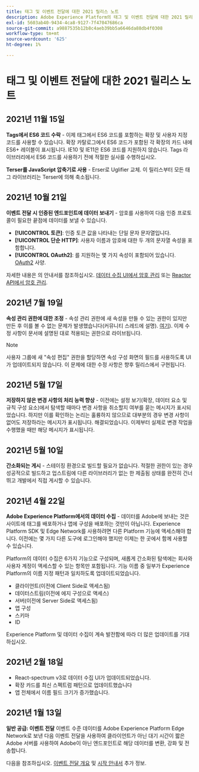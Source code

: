 ```yaml
---
title: 태그 및 이벤트 전달에 대한 2021 릴리스 노트
description: Adobe Experience Platform의 태그 및 이벤트 전달에 대한 2021 릴리스 정보입니다.
exl-id: 5603ab40-9434-4ca8-9127-7f47047686ca
source-git-commit: a9887535b12b8c4aeb39bb5a6646da88db4f0308
workflow-type: tm+mt
source-wordcount: '625'
ht-degree: 1%

---
```


# 태그 및 이벤트 전달에 대한 2021 릴리스 노트

## 2021년 11월 15일

**Tags에서 ES6 코드 수락** - 이제 태그에서 ES6 코드를 포함하는 확장 및 사용자 지정 코드를 사용할 수 있습니다. 확장 카탈로그에서 ES6 코드가 포함된 각 확장의 카드 내에 ES6+ 레이블이 표시됩니다. IE10 및 IE11은 ES6 코드를 지원하지 않습니다. Tags 라이브러리에서 ES6 코드를 사용하기 전에 적절한 실사를 수행하십시오.

**Terser를 JavaScript 압축기로 사용** - Erser로 Uglifier 교체. 이 릴리스부터 모든 태그 라이브러리는 Terser에 의해 축소됩니다.

## 2021년 10월 21일

**이벤트 전달 시 인증된 엔드포인트에 데이터 보내기** - 암호를 사용하여 다음 인증 프로토콜이 필요한 끝점에 데이터를 보낼 수 있습니다.

* **[!UICONTROL 토큰]**: 인증 토큰 값을 나타내는 단일 문자 문자열입니다.
* **[!UICONTROL 단순 HTTP]**: 사용자 이름과 암호에 대한 두 개의 문자열 속성을 포함합니다.
* **[!UICONTROL OAuth2]**: 를 지원하는 몇 가지 속성이 포함되어 있습니다. [OAuth2](https://datatracker.ietf.org/doc/html/rfc6749) 사양.

자세한 내용은 의 안내서를 참조하십시오. [데이터 수집 UI에서 암호 관리](../ui/event-forwarding/secrets.md) 또는 [Reactor API에서 암호 관리](../api/guides/secrets.md).

## 2021년 7월 19일

**속성 관리 권한에 대한 조정** - 속성 관리 권한에 새 속성을 만들 수 있는 권한이 있지만 만든 후 이를 볼 수 없는 문제가 발생했습니다(커뮤니티 스레드에 설명). [여기](https://experienceleaguecommunities.adobe.com/t5/adobe-experience-platform-launch/technical-advisory-adjustments-to-the-manage-properties/ba-p/399176)). 이제 수정 사항이 문서에 설명된 대로 적용되는 권한으로 라이브됩니다.

>[!NOTE]
>
>사용자 그룹에 새 &quot;속성 편집&quot; 권한을 할당하면 속성 구성 화면의 필드를 사용하도록 UI가 업데이트되지 않습니다. 이 문제에 대한 수정 사항은 향후 릴리스에서 구현됩니다.

## 2021년 5월 17일

**저장하지 않은 변경 사항의 처리 능력 향상** - 이전에는 설정 보기(확장, 데이터 요소 및 규칙 구성 요소)에서 탐색할 때마다 변경 사항을 취소할지 여부를 묻는 메시지가 표시되었습니다. 하지만 이를 확인하는 논리는 훌륭하지 않으므로 대부분의 경우 변경 사항이 없어도 저장하라는 메시지가 표시됩니다.  해결되었습니다.  이제부터 실제로 변경 작업을 수행했을 때만 해당 메시지가 표시됩니다.

## 2021년 5월 10일

**간소화되는 게시** - 스테이징 환경으로 빌드할 필요가 없습니다.  적절한 권한이 있는 경우 성공적으로 빌드하고 업스트림에 다른 라이브러리가 없는 한 제출됨 상태를 완전히 건너뛰고 개발에서 직접 게시할 수 있습니다.

## 2021년 4월 22일

**Adobe Experience Platform에서의 데이터 수집** - 데이터를 Adobe에 보내는 것은 사이트에 태그를 배포하거나 앱에 구성을 배포하는 것만이 아닙니다.  Experience Platform SDK 및 Edge Network를 사용하려면 다른 Platform 기능에 액세스해야 합니다.  이전에는 몇 가지 다른 도구에 로그인해야 했지만 이제는 한 곳에서 함께 사용할 수 있습니다.

Platform의 데이터 수집은 6가지 기능으로 구성되며, 새롭게 간소화된 탐색에는 회사와 사용자 계정이 액세스할 수 있는 항목만 포함됩니다.  기능 이름 중 일부가 Experience Platform의 이름 지정 패턴과 일치하도록 업데이트되었습니다.

* 클라이언트(이전에 Client Side로 액세스됨)
* 데이터스트림(이전에 에지 구성으로 액세스)
* 서버(이전에 Server Side로 액세스됨)
* 앱 구성
* 스키마
* ID

Experience Platform 및 데이터 수집이 계속 발전함에 따라 더 많은 업데이트를 기대하십시오.

## 2021년 2월 18일

* React-spectrum v3로 데이터 수집 UI가 업데이트되었습니다.
* 확장 카드를 최신 스펙트럼 패턴으로 업데이트했습니다
* 앱 전체에서 이름 필드 크기가 증가했습니다.

## 2021년 1월 13일

**일반 공급: 이벤트 전달** 이벤트 수준 데이터를 Adobe Experience Platform Edge Network로 보낸 다음 이벤트 전달을 사용하여 클라이언트가 아닌 대기 시간이 짧은 Adobe 서버를 사용하여 Adobe이 아닌 엔드포인트로 해당 데이터를 변환, 강화 및 전송합니다.

다음을 참조하십시오. [이벤트 전달 개요](../ui/event-forwarding/overview.md) 및 [시작 안내서](../ui/event-forwarding/getting-started.md) 추가 정보.
